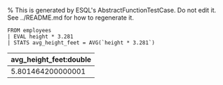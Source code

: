 % This is generated by ESQL's AbstractFunctionTestCase. Do not edit it. See ../README.md for how to regenerate it.

```esql
FROM employees
| EVAL height * 3.281
| STATS avg_height_feet = AVG(`height * 3.281`)
```

| avg_height_feet:double |
| --- |
| 5.801464200000001 |

